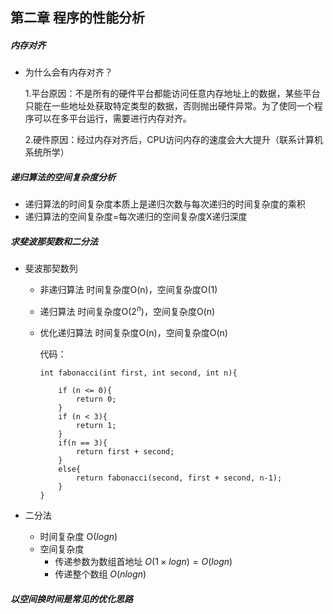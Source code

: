 ## 第二章 程序的性能分析

##### 内存对齐

- 为什么会有内存对齐？

  1.平台原因：不是所有的硬件平台都能访问任意内存地址上的数据，某些平台只能在一些地址处获取特定类型的数据，否则抛出硬件异常。为了使同一个程序可以在多平台运行，需要进行内存对齐。

  2.硬件原因：经过内存对齐后，CPU访问内存的速度会大大提升（联系计算机系统所学）

##### 递归算法的空间复杂度分析

- 递归算法的时间复杂度本质上是递归次数与每次递归的时间复杂度的乘积
- 递归算法的空间复杂度=每次递归的空间复杂度X递归深度

##### 求斐波那契数和二分法

- 斐波那契数列

  - 非递归算法      	时间复杂度O(n)，空间复杂度O(1)

  - 递归算法              时间复杂度O($2^n$)，空间复杂度O(n)

  - 优化递归算法      时间复杂度O(n)，空间复杂度O(n)

    代码：

    ```
    int fabonacci(int first, int second, int n){
    
    	if (n <= 0){
    		return 0;
    	}
    	if (n < 3){
    		return 1;
    	}	
    	if(n == 3){
    		return first + second;
    	}
    	else{
    		return fabonacci(second, first + second, n-1);
    	}
    }
    ```

- 二分法
  - 时间复杂度 O($logn$)
  - 空间复杂度 
    - 传递参数为数组首地址 $O(1 \times logn)=O(logn)$
    - 传递整个数组 $O(nlogn)$

##### 以空间换时间是常见的优化思路
